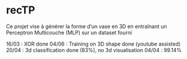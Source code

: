 # recTP
Ce projet vise à générer la forme d’un vase en 3D en entraînant un Perceptron Multicouche (MLP) sur un dataset fourni


16/03 : XOR done 
04/06 : Training on  3D shape done (youtube assisted)
20/04 : 3d classification done (83%), no 3d visualisation
04/04 : 99.14%
